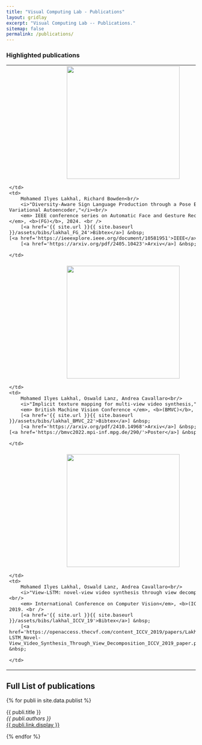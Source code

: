 ```yaml
---
title: "Visual Computing Lab - Publications"
layout: gridlay
excerpt: "Visual Computing Lab -- Publications."
sitemap: false
permalink: /publications/
---
```



<!-- # Publications -->

### Highlighted publications

<table cellspacing=10 style='font-family:"Arial", Courier, monospace; font-size:15px'>

<tr>
	<td>
		<center><img src='{{ site.url }}{{ site.baseurl }}/images/pubpic/fg24.jpg' width=300></center>
		
	</td>
	<td>
		Mohamed Ilyes Lakhal, Richard Bowden<br/>
		<i>"Diversity-Aware Sign Language Production through a Pose Encoding Variational Autoencoder,"</i><br/>
		<em> IEEE conference series on Automatic Face and Gesture Recognition </em>, <b>(FG)</b>, 2024. <br />
		[<a href='{{ site.url }}{{ site.baseurl }}/assets/bibs/lakhal_FG_24'>Bibtex</a>] &nbsp;
    [<a href='https://ieeexplore.ieee.org/document/10581951'>IEEE</a>] &nbsp;
		[<a href='https://arxiv.org/pdf/2405.10423'>Arxiv</a>] &nbsp;
		
	</td>
</tr>

<tr>
	<td>
		<center><img src='{{ site.url }}{{ site.baseurl }}/images/pubpic/bmvc22.jpg' width=300></center>
		
	</td>
	<td>
		Mohamed Ilyes Lakhal, Oswald Lanz, Andrea Cavallaro<br/>
		<i>"Implicit texture mapping for multi-view video synthesis,"</i><br/>
		<em> British Machine Vision Conference </em>, <b>(BMVC)</b>, 2022. <br />
		[<a href='{{ site.url }}{{ site.baseurl }}/assets/bibs/lakhal_BMVC_22'>Bibtex</a>] &nbsp;
		[<a href='https://arxiv.org/pdf/2410.14968'>Arxiv</a>] &nbsp;
    [<a href='https://bmvc2022.mpi-inf.mpg.de/290/'>Poster</a>] &nbsp;
		
	</td>
</tr>

<tr>
	<td>
		<center><img src='{{ site.url }}{{ site.baseurl }}/images/pubpic/iccv19.jpg' width=300></center>
		
	</td>
	<td>
		Mohamed Ilyes Lakhal, Oswald Lanz, Andrea Cavallaro<br/>
		<i>"View-LSTM: novel-view video synthesis through view decomposition,"</i><br/>
		<em> International Conference on Computer Vision</em>, <b>(ICCV)</b>, 2019. <br />
		[<a href='{{ site.url }}{{ site.baseurl }}/assets/bibs/lakhal_ICCV_19'>Bibtex</a>] &nbsp;
		[<a href='https://openaccess.thecvf.com/content_ICCV_2019/papers/Lakhal_View-LSTM_Novel-View_Video_Synthesis_Through_View_Decomposition_ICCV_2019_paper.pdf'>Paper</a>] &nbsp;
		
	</td>
</tr>

</table>

<!--## Group highlights

**At the end of this page, you can find the [full list of publications](#full-list-of-publications).**

{% assign number_printed = 0 %}
{% for publi in site.data.publist %}

{% assign even_odd = number_printed | modulo: 2 %}
{% if publi.highlight == 1 %}

{% if even_odd == 0 %}
<div class="row">
{% endif %}

<div class="col-sm-6 clearfix">
 <div class="well">
  <pubtit>{{ publi.title }}</pubtit>
  <img src="{{ site.url }}{{ site.baseurl }}/images/pubpic/{{ publi.image }}" class="img-responsive" width="33%" style="float: left" />
  <p>{{ publi.description }}</p>
  <p><em>{{ publi.authors }}</em></p>
  <p><strong><a href="{{ publi.link.url }}">{{ publi.link.display }}</a></strong></p>
  <p class="text-danger"><strong> {{ publi.news1 }}</strong></p>
  <p> {{ publi.news2 }}</p>
 </div>
</div>

{% assign number_printed = number_printed | plus: 1 %}

{% if even_odd == 1 %}
</div>
{% endif %}

{% endif %}
{% endfor %}

{% assign even_odd = number_printed | modulo: 2 %}
{% if even_odd == 1 %}
</div>
{% endif %}

<p> &nbsp; </p> -->


## Full List of publications

{% for publi in site.data.publist %}

  {{ publi.title }} <br />
  <em>{{ publi.authors }} </em><br /><a href="{{ publi.link.url }}">{{ publi.link.display }}</a>

{% endfor %}
